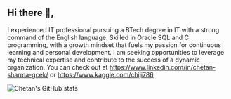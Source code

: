  ## Hi there 👋, 

I experienced IT professional pursuing a BTech degree in IT with a strong command of the English language. Skilled in Oracle SQL and C programming, with a growth mindset that fuels my passion for continuous learning and personal development. I am seeking opportunities to leverage my technical expertise and contribute to the success of a dynamic organization. You can check out at https://www.linkedin.com/in/chetan-sharma-gcek/ or https://www.kaggle.com/chiji786

![Chetan's GitHub stats](https://github-readme-stats.vercel.app/api?username=chetan343-y&theme=dark&show_icons=true)
